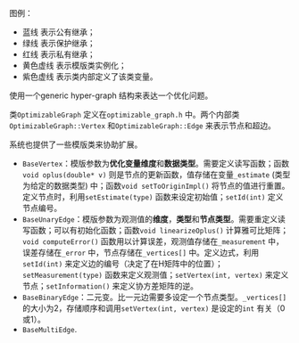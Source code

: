 图例：

- 蓝线 表示公有继承；
- 绿线 表示保护继承；
- 红线 表示私有继承；
- 黄色虚线 表示模版类实例化；
- 紫色虚线 表示类内部定义了该类变量。

使用一个generic hyper-graph 结构来表达一个优化问题。

类`OptimizableGraph` 定义在`optimizable_graph.h` 中。两个内部类`OptimizableGraph::Vertex` 和`OptimizableGraph::Edge` 来表示节点和超边。

系统也提供了一些模版类来协助扩展。

- `BaseVertex`：模版参数为**优化变量维度**和**数据类型**。需要定义读写函数；函数`void oplus(double* v)` 则是节点的更新函数，值存储在变量`_estimate` (类型为给定的数据类型) 中；函数`void setToOriginImpl()` 将节点的值进行重置。定义节点时，利用`setEstimate(type)` 函数来设定初始值；`setId(int)` 定义节点编号。
- `BaseUnaryEdge`：模版参数为观测值的**维度**，**类型**和**节点类型**。需要重定义读写函数；可以有初始化函数；函数`void linearizeOplus()` 计算雅可比矩阵；`void computeError()` 函数用以计算误差，观测值存储在`_measurement` 中，误差存储在`_error` 中，节点存储在`_vertices[]` 中。定义边式，利用`setId(int)` 来定义边的编号（决定了在H矩阵中的位置）；`setMeasurement(type)` 函数来定义观测值；`setVertex(int, vertex)` 来定义节点；`setInformation()` 来定义协方差矩阵的逆。
- `BaseBinaryEdge`：二元变。比一元边需要多设定一个节点类型。`_vertices[]` 的大小为2，存储顺序和调用`setVertex(int, vertex)` 是设定的`int` 有关（0 或1）。
- `BaseMultiEdge`.

